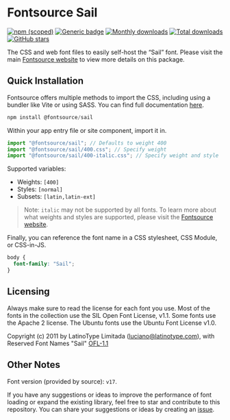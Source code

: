 # Fontsource Sail

[![npm (scoped)](https://img.shields.io/npm/v/@fontsource/sail?color=brightgreen)](https://www.npmjs.com/package/@fontsource/sail) [![Generic badge](https://img.shields.io/badge/fontsource-passing-brightgreen)](https://github.com/fontsource/fontsource) [![Monthly downloads](https://badgen.net/npm/dm/@fontsource/sail)](https://github.com/fontsource/fontsource) [![Total downloads](https://badgen.net/npm/dt/@fontsource/sail)](https://github.com/fontsource/fontsource) [![GitHub stars](https://img.shields.io/github/stars/fontsource/fontsource.svg?style=social&label=Star)](https://github.com/fontsource/fontsource/stargazers)

The CSS and web font files to easily self-host the “Sail” font. Please visit the main [Fontsource website](https://fontsource.org/fonts/sail) to view more details on this package.

## Quick Installation

Fontsource offers multiple methods to import the CSS, including using a bundler like Vite or using SASS. You can find full documentation [here](https://fontsource.org/docs/getting-started/introduction).

```javascript
npm install @fontsource/sail
```

Within your app entry file or site component, import it in.

```javascript
import "@fontsource/sail"; // Defaults to weight 400
import "@fontsource/sail/400.css"; // Specify weight
import "@fontsource/sail/400-italic.css"; // Specify weight and style
```

Supported variables:
- Weights: `[400]`
- Styles: `[normal]`
- Subsets: `[latin,latin-ext]`

> Note: `italic` may not be supported by all fonts. To learn more about what weights and styles are supported, please visit the [Fontsource website](https://fontsource.org/fonts/sail).

Finally, you can reference the font name in a CSS stylesheet, CSS Module, or CSS-in-JS.

```css
body {
  font-family: "Sail";
}
```

## Licensing
Always make sure to read the license for each font you use. Most of the fonts in the collection use the SIL Open Font License, v1.1. Some fonts use the Apache 2 license. The Ubuntu fonts use the Ubuntu Font License v1.0.

Copyright (c) 2011 by LatinoType Limitada (luciano@latinotype.com), with Reserved Font Names "Sail"
[OFL-1.1](https://openfontlicense.org)

## Other Notes
Font version (provided by source): `v17`.

If you have any suggestions or ideas to improve the performance of font loading or expand the existing library, feel free to star and contribute to this repository. You can share your suggestions or ideas by creating an [issue](https://github.com/fontsource/fontsource/issues).
